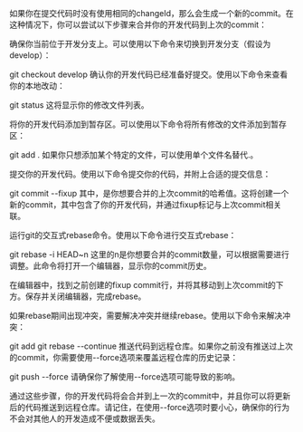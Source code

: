 如果你在提交代码时没有使用相同的changeId，那么会生成一个新的commit。在这种情况下，你可以尝试以下步骤来合并你的开发代码到上次的commit：

确保你当前位于开发分支上。可以使用以下命令来切换到开发分支（假设为develop）：

git checkout develop
确认你的开发代码已经准备好提交。使用以下命令来查看你的本地改动：

git status
这将显示你的修改文件列表。

将你的开发代码添加到暂存区。可以使用以下命令将所有修改的文件添加到暂存区：

git add .
如果你只想添加某个特定的文件，可以使用单个文件名替代.。

提交你的开发代码。使用以下命令提交你的代码，并附上合适的提交信息：

git commit --fixup <commit-hash>
其中，<commit-hash>是你想要合并的上次commit的哈希值。这将创建一个新的commit，其中包含了你的开发代码，并通过fixup标记与上次commit相关联。

运行git的交互式rebase命令。使用以下命令进行交互式rebase：

git rebase -i HEAD~n
这里的n是你想要合并的commit数量，可以根据需要进行调整。此命令将打开一个编辑器，显示你的commit历史。

在编辑器中，找到之前创建的fixup commit行，并将其移动到上次commit的下方。保存并关闭编辑器，完成rebase。

如果rebase期间出现冲突，需要解决冲突并继续rebase。使用以下命令来解决冲突：

git add <conflicted-file>
git rebase --continue
推送代码到远程仓库。如果你之前没有推送过上次的commit，你需要使用--force选项来覆盖远程仓库的历史记录：

git push --force
请确保你了解使用--force选项可能导致的影响。

通过这些步骤，你的开发代码将会合并到上一次的commit中，并且你可以将更新后的代码推送到远程仓库。请记住，在使用--force选项时要小心，确保你的行为不会对其他人的开发造成不便或数据丢失。